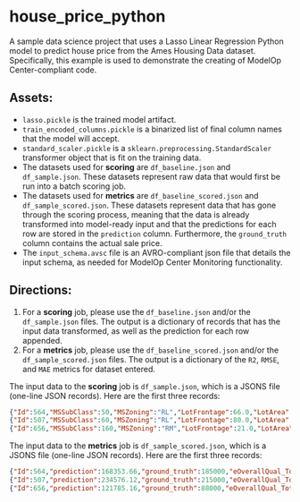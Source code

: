 # house_price_python
A sample data science project that uses a Lasso Linear Regression Python model to predict house price from the Ames Housing Data dataset. Specifically, this example is used to demonstrate the creating of ModelOp Center-compliant code.

## Assets:
- `lasso.pickle` is the trained model artifact.
- `train_encoded_columns.pickle` is a binarized list of final column names that the model will accept.
- `standard_scaler.pickle` is a `sklearn.preprocessing.StandardScaler` transformer object that is fit on the training data.
- The datasets used for **scoring** are `df_baseline.json` and `df_sample.json`. These datasets represent raw data that would first be run into a batch scoring job.
- The datasets used for **metrics** are `df_baseline_scored.json` and `df_sample_scored.json`. These datasets represent data that has gone through the scoring process, meaning that the data is already transformed into model-ready input and that the predictions for each row are stored in the `prediction` column. Furthermore, the `ground_truth` column contains the actual sale price.
- The `input_schema.avsc` file is an AVRO-compliant json file that details the input schema, as needed for ModelOp Center Monitoring functionality.

## Directions:
1. For a **scoring** job, please use the `df_baseline.json` and/or the `df_sample.json` files. The output is a dictionary of records that has the input data transformed, as well as the prediction for each row appended.
2. For a **metrics** job, please use the `df_baseline_scored.json` and/or the `df_sample_scored.json` files. The output is a dictionary of the `R2`, `RMSE`, and `MAE` metrics for dataset entered.

The input data to the **scoring** job is `df_sample.json`, which is a JSONS file (one-line JSON records). Here are the first three records:
```json
{"Id":564,"MSSubClass":50,"MSZoning":"RL","LotFrontage":66.0,"LotArea":21780,"Street":"Pave","Alley":null,"LotShape":"Reg","LandContour":"Lvl","Utilities":"AllPub","LotConfig":"Inside","LandSlope":"Gtl","Neighborhood":"Edwards","Condition1":"Norm","Condition2":"Norm","BldgType":"1Fam","HouseStyle":"1.5Fin","OverallQual":6,"OverallCond":7,"YearBuilt":1918,"YearRemodAdd":1950,"RoofStyle":"Gable","RoofMatl":"CompShg","Exterior1st":"Wd Sdng","Exterior2nd":"Wd Sdng","MasVnrType":"None","MasVnrArea":0.0,"ExterQual":"TA","ExterCond":"TA","Foundation":"BrkTil","BsmtQual":"Gd","BsmtCond":"TA","BsmtExposure":"Mn","BsmtFinType1":"Unf","BsmtFinSF1":0,"BsmtFinType2":"Unf","BsmtFinSF2":0,"BsmtUnfSF":1163,"TotalBsmtSF":1163,"Heating":"GasA","HeatingQC":"Ex","CentralAir":"Y","Electrical":"SBrkr","1stFlrSF":1163,"2ndFlrSF":511,"LowQualFinSF":0,"GrLivArea":1674,"BsmtFullBath":0,"BsmtHalfBath":0,"FullBath":2,"HalfBath":0,"BedroomAbvGr":4,"KitchenAbvGr":1,"KitchenQual":"TA","TotRmsAbvGrd":8,"Functional":"Typ","Fireplaces":1,"FireplaceQu":"Gd","GarageType":"Detchd","GarageYrBlt":1955.0,"GarageFinish":"Fin","GarageCars":2,"GarageArea":396,"GarageQual":"TA","GarageCond":"TA","PavedDrive":"N","WoodDeckSF":72,"OpenPorchSF":36,"EnclosedPorch":0,"3SsnPorch":0,"ScreenPorch":144,"PoolArea":0,"PoolQC":null,"Fence":null,"MiscFeature":null,"MiscVal":0,"MoSold":7,"YrSold":2008,"SaleType":"WD","SaleCondition":"Normal","SalePrice":185000}
{"Id":507,"MSSubClass":60,"MSZoning":"RL","LotFrontage":80.0,"LotArea":9554,"Street":"Pave","Alley":null,"LotShape":"IR1","LandContour":"Lvl","Utilities":"AllPub","LotConfig":"Inside","LandSlope":"Gtl","Neighborhood":"SawyerW","Condition1":"Norm","Condition2":"Norm","BldgType":"1Fam","HouseStyle":"2Story","OverallQual":8,"OverallCond":5,"YearBuilt":1993,"YearRemodAdd":1994,"RoofStyle":"Gable","RoofMatl":"CompShg","Exterior1st":"VinylSd","Exterior2nd":"VinylSd","MasVnrType":"BrkFace","MasVnrArea":125.0,"ExterQual":"Gd","ExterCond":"TA","Foundation":"PConc","BsmtQual":"Gd","BsmtCond":"TA","BsmtExposure":"No","BsmtFinType1":"GLQ","BsmtFinSF1":380,"BsmtFinType2":"Unf","BsmtFinSF2":0,"BsmtUnfSF":397,"TotalBsmtSF":777,"Heating":"GasA","HeatingQC":"Ex","CentralAir":"Y","Electrical":"SBrkr","1stFlrSF":1065,"2ndFlrSF":846,"LowQualFinSF":0,"GrLivArea":1911,"BsmtFullBath":0,"BsmtHalfBath":0,"FullBath":2,"HalfBath":1,"BedroomAbvGr":3,"KitchenAbvGr":1,"KitchenQual":"Gd","TotRmsAbvGrd":8,"Functional":"Typ","Fireplaces":1,"FireplaceQu":"TA","GarageType":"Attchd","GarageYrBlt":1993.0,"GarageFinish":"RFn","GarageCars":2,"GarageArea":471,"GarageQual":"TA","GarageCond":"TA","PavedDrive":"Y","WoodDeckSF":182,"OpenPorchSF":81,"EnclosedPorch":0,"3SsnPorch":0,"ScreenPorch":0,"PoolArea":0,"PoolQC":null,"Fence":null,"MiscFeature":null,"MiscVal":0,"MoSold":9,"YrSold":2006,"SaleType":"WD","SaleCondition":"Normal","SalePrice":215000}
{"Id":656,"MSSubClass":160,"MSZoning":"RM","LotFrontage":21.0,"LotArea":1680,"Street":"Pave","Alley":null,"LotShape":"Reg","LandContour":"Lvl","Utilities":"AllPub","LotConfig":"Inside","LandSlope":"Gtl","Neighborhood":"BrDale","Condition1":"Norm","Condition2":"Norm","BldgType":"Twnhs","HouseStyle":"2Story","OverallQual":6,"OverallCond":5,"YearBuilt":1971,"YearRemodAdd":1971,"RoofStyle":"Gable","RoofMatl":"CompShg","Exterior1st":"HdBoard","Exterior2nd":"ImStucc","MasVnrType":"BrkFace","MasVnrArea":381.0,"ExterQual":"TA","ExterCond":"TA","Foundation":"CBlock","BsmtQual":"TA","BsmtCond":"TA","BsmtExposure":"No","BsmtFinType1":"Unf","BsmtFinSF1":0,"BsmtFinType2":"Unf","BsmtFinSF2":0,"BsmtUnfSF":525,"TotalBsmtSF":525,"Heating":"GasA","HeatingQC":"TA","CentralAir":"Y","Electrical":"SBrkr","1stFlrSF":525,"2ndFlrSF":567,"LowQualFinSF":0,"GrLivArea":1092,"BsmtFullBath":0,"BsmtHalfBath":0,"FullBath":1,"HalfBath":1,"BedroomAbvGr":3,"KitchenAbvGr":1,"KitchenQual":"TA","TotRmsAbvGrd":6,"Functional":"Typ","Fireplaces":0,"FireplaceQu":null,"GarageType":"Detchd","GarageYrBlt":1971.0,"GarageFinish":"Unf","GarageCars":1,"GarageArea":264,"GarageQual":"TA","GarageCond":"TA","PavedDrive":"Y","WoodDeckSF":0,"OpenPorchSF":0,"EnclosedPorch":0,"3SsnPorch":0,"ScreenPorch":0,"PoolArea":0,"PoolQC":null,"Fence":null,"MiscFeature":null,"MiscVal":0,"MoSold":3,"YrSold":2010,"SaleType":"WD","SaleCondition":"Family","SalePrice":88000}
```

The input data to the **metrics** job is `df_sample_scored.json`, which is a JSONS file (one-line JSON records). Here are the first three records:
```json
{"Id":564,"prediction":168353.66,"ground_truth":185000,"eOverallQual_TotalSF":17022,"OverallQual":6,"eTotalSF":2837,"GrLivArea":1674,"ExterQual":2,"KitchenQual":2,"GarageCars":2,"eTotalBathrooms":2.0,"BsmtQual":3,"GarageArea":396,"TotalBsmtSF":1163,"GarageFinish":3,"YearBuilt":1918,"eHasGarage":true,"TotRmsAbvGrd":8,"eHasRemodeling":true,"FireplaceQu":4,"MasVnrArea":0.0,"eHasFireplace":true,"eHasBsmt":true}
{"Id":507,"prediction":234576.12,"ground_truth":215000,"eOverallQual_TotalSF":21504,"OverallQual":8,"eTotalSF":2688,"GrLivArea":1911,"ExterQual":3,"KitchenQual":3,"GarageCars":2,"eTotalBathrooms":2.5,"BsmtQual":3,"GarageArea":471,"TotalBsmtSF":777,"GarageFinish":2,"YearBuilt":1993,"eHasGarage":true,"TotRmsAbvGrd":8,"eHasRemodeling":true,"FireplaceQu":3,"MasVnrArea":125.0,"eHasFireplace":true,"eHasBsmt":true}
{"Id":656,"prediction":121785.16,"ground_truth":88000,"eOverallQual_TotalSF":9702,"OverallQual":6,"eTotalSF":1617,"GrLivArea":1092,"ExterQual":2,"KitchenQual":2,"GarageCars":1,"eTotalBathrooms":1.5,"BsmtQual":2,"GarageArea":264,"TotalBsmtSF":525,"GarageFinish":1,"YearBuilt":1971,"eHasGarage":true,"TotRmsAbvGrd":6,"eHasRemodeling":false,"FireplaceQu":0,"MasVnrArea":381.0,"eHasFireplace":false,"eHasBsmt":true}
```
